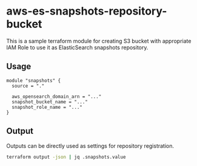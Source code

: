 aws-es-snapshots-repository-bucket
===

This is a sample terraform module for creating S3 bucket with appropriate IAM Role to use it as ElasticSearch snapshots repository.

Usage
---

```hcl
module "snapshots" {
  source = "."

  aws_opensearch_domain_arn = "..."
  snapshot_bucket_name = "..."
  snapshot_role_name = "..."
}
```

Output
---

Outputs can be directly used as settings for repository registration.

```bash
terraform output -json | jq .snapshots.value
```
